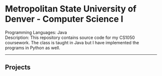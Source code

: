# Metropolitan State University of Denver - Computer Science I

Programming Languages: Java \
Description: This repository contains source code for my CS1050 coursework. The class is taught in Java but I have implemented the programs in Python as well.

---

## Projects
